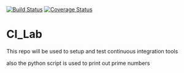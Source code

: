 [![Build Status](https://travis-ci.org/est271/CI-Lab.svg?branch=master)](https://travis-ci.org/est271/CI-Lab)
[![Coverage Status](https://coveralls.io/repos/github/est271/Prime_CI/badge.svg?branch=master)](https://coveralls.io/github/est271/Prime_CI?branch=master)

# CI_Lab
This repo will be used to setup and test continuous integration tools

also the python script is used to print out prime numbers 
